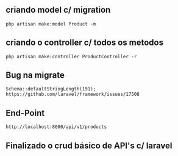 ## criando model c/ migration
	php artisan make:model Product -m

## criando o controller c/ todos os metodos
	php artisan make:controller ProductController -r

## Bug na migrate
	Schema::defaultStringLength(191);
	https://github.com/laravel/framework/issues/17508



## End-Point
	http://localhost:8000/api/v1/products


## Finalizado o crud básico de API's c/ laravel